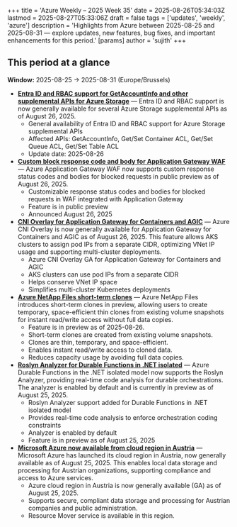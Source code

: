 +++
title = 'Azure Weekly – 2025 Week 35'
date = 2025-08-26T05:34:03Z
lastmod = 2025-08-27T05:33:06Z
draft = false
tags = ['updates', 'weekly', 'azure']
description = 'Highlights from Azure between 2025-08-25 and 2025-08-31 — explore updates, new features, bug fixes, and important enhancements for this period.'
[params]
    author = 'sujith'
+++
## This period at a glance

**Window:** 2025-08-25 → 2025-08-31 (Europe/Brussels)

- **[Entra ID and RBAC support for GetAccountInfo and other supplemental APIs for Azure Storage](<https://azure.microsoft.com/updates?id=496287>)** — Entra ID and RBAC support is now generally available for several Azure Storage supplemental APIs as of August 26, 2025.
  - General availability of Entra ID and RBAC support for Azure Storage supplemental APIs
  - Affected APIs: GetAccountInfo, Get/Set Container ACL, Get/Set Queue ACL, Get/Set Table ACL
  - Update date: 2025-08-26
- **[Custom block response code and body for Application Gateway WAF](<https://azure.microsoft.com/updates?id=501323>)** — Azure Application Gateway WAF now supports custom response status codes and bodies for blocked requests in public preview as of August 26, 2025.
  - Customizable response status codes and bodies for blocked requests in WAF integrated with Application Gateway
  - Feature is in public preview
  - Announced August 26, 2025
- **[CNI Overlay for Application Gateway for Containers and AGIC](<https://azure.microsoft.com/updates?id=500991>)** — Azure CNI Overlay is now generally available for Application Gateway for Containers and AGIC as of August 26, 2025. This feature allows AKS clusters to assign pod IPs from a separate CIDR, optimizing VNet IP usage and supporting multi-cluster deployments.
  - Azure CNI Overlay GA for Application Gateway for Containers and AGIC
  - AKS clusters can use pod IPs from a separate CIDR
  - Helps conserve VNet IP space
  - Simplifies multi-cluster Kubernetes deployments
- **[Azure NetApp Files short-term clones](<https://azure.microsoft.com/updates?id=500914>)** — Azure NetApp Files introduces short-term clones in preview, allowing users to create temporary, space-efficient thin clones from existing volume snapshots for instant read/write access without full data copies.
  - Feature is in preview as of 2025-08-26.
  - Short-term clones are created from existing volume snapshots.
  - Clones are thin, temporary, and space-efficient.
  - Enables instant read/write access to cloned data.
  - Reduces capacity usage by avoiding full data copies.
- **[Roslyn Analyzer for Durable Functions in .NET isolated](<https://azure.microsoft.com/updates?id=500473>)** — Azure Durable Functions in the .NET isolated model now supports the Roslyn Analyzer, providing real-time code analysis for durable orchestrations. The analyzer is enabled by default and is currently in preview as of August 25, 2025.
  - Roslyn Analyzer support added for Durable Functions in .NET isolated model
  - Provides real-time code analysis to enforce orchestration coding constraints
  - Analyzer is enabled by default
  - Feature is in preview as of August 25, 2025
- **[Microsoft Azure now available from cloud region in Austria](<https://azure.microsoft.com/updates?id=500650>)** — Microsoft Azure has launched its cloud region in Austria, now generally available as of August 25, 2025. This enables local data storage and processing for Austrian organizations, supporting compliance and access to Azure services.
  - Azure cloud region in Austria is now generally available (GA) as of August 25, 2025.
  - Supports secure, compliant data storage and processing for Austrian companies and public administration.
  - Resource Mover service is available in this region.


